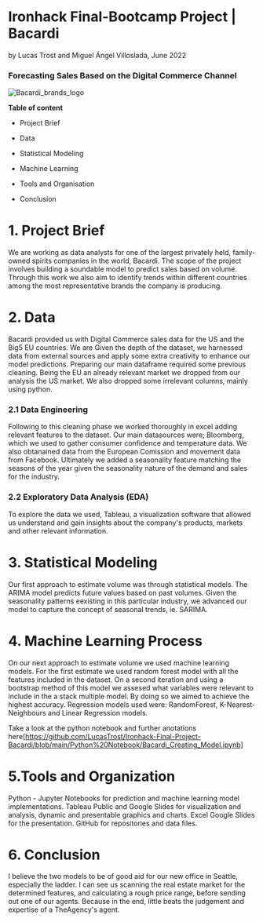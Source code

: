 # Ironhack Final-Bootcamp Project | Bacardi #

by Lucas Trost and Miguel Ángel Villoslada, June 2022

### Forecasting Sales Based on the Digital Commerce Channel ###
![Bacardi_brands_logo](https://user-images.githubusercontent.com/103429801/172137582-400a5c1e-e295-465b-8fe8-f9429792afdd.jpeg)

**Table of content**

  - Project Brief

  - Data
  
  - Statistical Modeling

  - Machine Learning

  - Tools and Organisation
  
  - Conclusion
  

# 1. Project Brief

We are working as data analysts for one of the largest privately held, family-owned spirits companies in the world, Bacardi. The scope of the project involves building a soundable model to predict sales based on volume. Through this work we also aim to identify trends within different countries among the most representative brands the company is producing. 

# 2. Data

Bacardi provided us with Digital Commerce sales data for the US and the Big5 EU countries. We are 
Given the depth of the dataset, we harnessed data from external sources and apply some extra creativity to enhance our model predictions. Preparing our main dataframe required some previous cleaning. Being the EU an already relevant market we dropped from our analysis the US market. We also dropped some irrelevant columns, mainly using python.

  ### 2.1 Data Engineering 

  Following to this cleaning phase we worked thoroughly in excel adding relevant features to the dataset. Our main datasources were; Bloomberg, which we used to gather consumer confidence and temperature data. We also obtanained data from the European Comission and movement data from Facebook. Ultimately we added a seasonality feature matching the seasons of the year given the seasonality nature of the demand and sales for the industry.   

  ### 2.2 Exploratory Data Analysis (EDA)

 To explore the data we used, Tableau, a visualization software that allowed us understand and gain insights about the company's products, markets and   other relevant information.


# 3. Statistical Modeling

Our first approach to estimate volume was through statistical models. The ARIMA model predicts future values based on past volumes. Given the seasonality patterns eexisting in this particular industry, we advanced our model to capture the concept of seasonal trends, ie. SARIMA.


# 4. Machine Learning Process

On our next approach to estimate volume we used machine learning models. For the first estimate we used random forest model with all the features included in the dataset. On a second iteration and using a bootstrap method of this model we assesed what variables were relevant to include in the 
a stack multiple model. By doing so we aimed to achieve the highest accuracy. Regression models used were: RandomForest, K-Nearest-Neighbours and Linear Regression models. 

Take a look at the python notebook and further anotations here[https://github.com/LucasTrost/Ironhack-Final-Project-Bacardi/blob/main/Python%20Notebook/Bacardi_Creating_Model.ipynb]


  
# 5.Tools and Organization

Python - Jupyter Notebooks for prediction and machine learning model implementations.
Tableau Public and Google Slides for visualization and analysis, dynamic and presentable graphics and charts.
Excel 
Google Slides for the presentation.
GitHub for repositories and data files.


# 6. Conclusion

I believe the two models to be of good aid for our new office in Seattle, especially the ladder. I can see us scanning the real estate market for the determined features, and calculating a rough price range, before sending out one of our agents. Because in the end, little beats the judgement and expertise of a TheAgency's agent.


